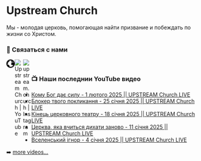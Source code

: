 # Upstream Church

Мы - молодая церковь, помогающая найти призвание и побеждать по жизни со Христом.

### 👥 Связаться с нами

[<img align="left" alt="upstream.life" width="22px" src="https://raw.githubusercontent.com/iconic/open-iconic/master/svg/globe.svg" />][website]
[<img align="left" alt="UpstreamChurch | YouTube" width="22px" src="https://cdn.jsdelivr.net/npm/simple-icons@v3/icons/youtube.svg" />][youtube]
[<img align="left" alt="upstream.church | Instagram" width="22px" src="https://cdn.jsdelivr.net/npm/simple-icons@v3/icons/instagram.svg" />][instagram]

<br />

### 📺 Наши последнии YouTube видео
<!-- YOUTUBE:START -->
- [Кому Бог дає силу - 1 лютого 2025 || UPSTREAM Church LIVE](https://www.youtube.com/watch?v=fpzauGL2XAc)
- [Блокер твого покликання - 25 січня 2025 || UPSTREAM Church LIVE](https://www.youtube.com/watch?v=bj0Msg2-ua4)
- [Кінець церковного театру - 18 січня 2025 || UPSTREAM Church LIVE](https://www.youtube.com/watch?v=55p85bb-gm0)
- [Церква, яка вчиться дихати заново - 11 січня 2025 || UPSTREAM Church LIVE](https://www.youtube.com/watch?v=BgvHLGfxP7g)
- [Вселенський ігнор - 4 січня 2025 || UPSTREAM Church LIVE](https://www.youtube.com/watch?v=k-SVB6EDrL0)
<!-- YOUTUBE:END -->

➡️ [more videos...](https://youtube.com/UpstreamChurch)

[website]: https://upstream.life/
[youtube]: https://youtube.com/UpstreamChurch
[instagram]: https://www.instagram.com/upstream.church

